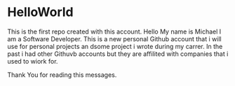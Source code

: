 # HelloWorld
This is the first repo created with this account. 
Hello My name is Michael I am a Software Developer. This is a new personal Github account that i will use for personal projects an dsome project i wrote during my carrer. In the past i had other Githuvb accounts but they are affilited with companies that i used to wiork for.

Thank You for reading this messages. 
